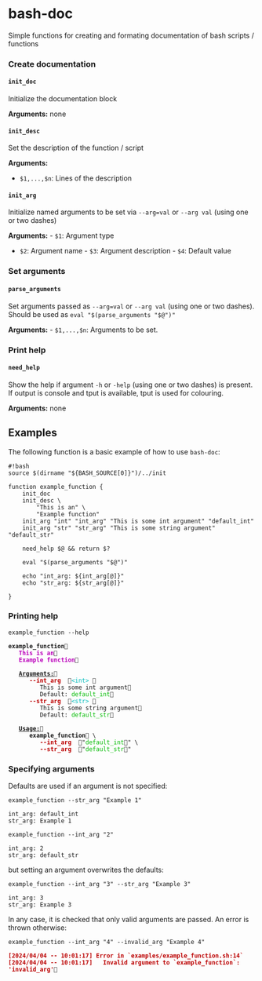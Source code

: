 bash-doc
================

Simple functions for creating and formating documentation of bash
scripts / functions

### Create documentation

#### `init_doc`

Initialize the documentation block

**Arguments:** none

#### `init_desc`

Set the description of the function / script

**Arguments:**

- `$1,...,$n`: Lines of the description

#### `init_arg`

Initialize named arguments to be set via `--arg=val` or `--arg val`
(using one or two dashes)

**Arguments:** - `$1`: Argument type  
- `$2`: Argument name - `$3`: Argument description - `$4`: Default value

### Set arguments

#### `parse_arguments`

Set arguments passed as `--arg=val` or `--arg val` (using one or two
dashes). Should be used as `eval "$(parse_arguments "$@")"`

**Arguments:** - `$1,...,$n`: Arguments to be set.

### Print help

#### `need_help`

Show the help if argument `-h` or `-help` (using one or two dashes) is
present. If output is console and tput is available, tput is used for
colouring.

**Arguments:** none

## Examples

The following function is a basic example of how to use `bash-doc`:

<pre class="r-output"><code>#!bash
source $(dirname "${BASH_SOURCE[0]}")/../init
&#10;function example_function {
    init_doc
    init_desc \
        "This is an" \
        "Example function"
    init_arg "int" "int_arg" "This is some int argument" "default_int"
    init_arg "str" "str_arg" "This is some string argument" "default_str"
&#10;    need_help $@ &amp;&amp; return $?
&#10;    eval "$(parse_arguments "$@")"
&#10;    echo "int_arg: ${int_arg[@]}"
    echo "str_arg: ${str_arg[@]}"
&#10;}</code></pre>

### Printing help

<pre class="r-output"><code>example_function --help</code></pre>
<pre class="r-output"><code><span style='font-weight: bold;'>example_function</span>   
   <span style='color: #BB00BB; font-weight: bold;'>This is an</span>
   <span style='color: #BB00BB; font-weight: bold;'>Example function</span>
&#10;   <span style='font-weight: bold; text-decoration: underline;'>Arguments:</span>      
      <span style='color: #BB0000; font-weight: bold;'>--int_arg  </span><span style='color: #00BBBB;'>&lt;int&gt; </span>
         This is some int argument
         Default: <span style='color: #00BB00;'>default_int</span>
      <span style='color: #BB0000; font-weight: bold;'>--str_arg  </span><span style='color: #00BBBB;'>&lt;str&gt; </span>
         This is some string argument
         Default: <span style='color: #00BB00;'>default_str</span>
&#10;   <span style='font-weight: bold; text-decoration: underline;'>Usage:</span>      
      <span style='font-weight: bold;'>example_function</span> \
         <span style='color: #BB0000; font-weight: bold;'>--int_arg  </span>"<span style='color: #00BB00;'>default_int</span>" \
         <span style='color: #BB0000; font-weight: bold;'>--str_arg  </span>"<span style='color: #00BB00;'>default_str</span>"</code></pre>

### Specifying arguments

Defaults are used if an argument is not specified:

<pre class="r-output"><code>example_function --str_arg "Example 1"</code></pre>
<pre class="r-output"><code>int_arg: default_int
str_arg: Example 1</code></pre>
<pre class="r-output"><code>example_function --int_arg "2"</code></pre>
<pre class="r-output"><code>int_arg: 2
str_arg: default_str</code></pre>

but setting an argument overwrites the defaults:

<pre class="r-output"><code>example_function --int_arg "3" --str_arg "Example 3"</code></pre>
<pre class="r-output"><code>int_arg: 3
str_arg: Example 3</code></pre>

In any case, it is checked that only valid arguments are passed. An
error is thrown otherwise:

<pre class="r-output"><code>example_function --int_arg "4" --invalid_arg "Example 4"</code></pre>
<pre class="r-output"><code><span style='color: #BB0000; font-weight: bold;'>[2024/04/04 -- 10:01:17] Error in `examples/example_function.sh:14`</span>
<span style='color: #BB0000; font-weight: bold;'>[2024/04/04 -- 10:01:17]   Invalid argument to `example_function`: 'invalid_arg'</span></code></pre>
